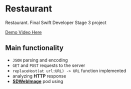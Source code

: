# Restaurant
Restaurant. Final Swift Developer Stage 3 project

[Demo Video Here](https://youtu.be/rYgGmYw52S4)

## Main functionality
* ```JSON``` parsing and encoding
* ```GET``` and ```POST``` requests to the server
* ```replaceHost(at url:URL) -> URL``` function implemented
* analyzing **HTTP** response
* [**SDWebImage**](https://github.com/SDWebImage/SDWebImage) pod using